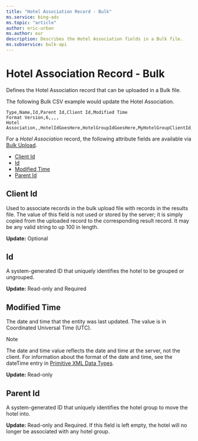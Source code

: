 ```yaml
---
title: "Hotel Association Record - Bulk"
ms.service: bing-ads
ms.topic: "article"
author: eric-urban
ms.author: eur
description: Describes the Hotel Association fields in a Bulk file. 
ms.subservice: bulk-api
---
```

# Hotel Association Record - Bulk
Defines the Hotel Association record that can be uploaded in a Bulk file.  

The following Bulk CSV example would update the Hotel Association. 

```csv
Type,Name,Id,Parent Id,Client Id,Modified Time
Format Version,6,,,,
Hotel Association,,HotelIdGoesHere,HotelGroupIdGoesHere,MyHotelGroupClientId,
```

For a *Hotel Association* record, the following attribute fields are available via [Bulk Upload](bulk-download-upload.md#bulkupload). 

- [Client Id](#clientid)
- [Id](#id)
- [Modified Time](#modifiedtime)
- [Parent Id](#parentid)

## <a name="clientid"></a>Client Id
Used to associate records in the bulk upload file with records in the results file. The value of this field is not used or stored by the server; it is simply copied from the uploaded record to the corresponding result record. It may be any valid string to up 100 in length.

**Update:** Optional    

## <a name="id"></a>Id
A system-generated ID that uniquely identifies the hotel to be grouped or ungrouped.

**Update:** Read-only and Required  

## <a name="modifiedtime"></a>Modified Time
The date and time that the entity was last updated. The value is in Coordinated Universal Time (UTC).

> [!NOTE]
> The date and time value reflects the date and time at the server, not the client. For information about the format of the date and time, see the dateTime entry in [Primitive XML Data Types](https://go.microsoft.com/fwlink/?linkid=859198).

**Update:** Read-only  

## <a name="parentid"></a>Parent Id
A system-generated ID that uniquely identifies the hotel group to move the hotel into. 

**Update:** Read-only and Required. If this field is left empty, the hotel will no longer be associated with any hotel group. 
